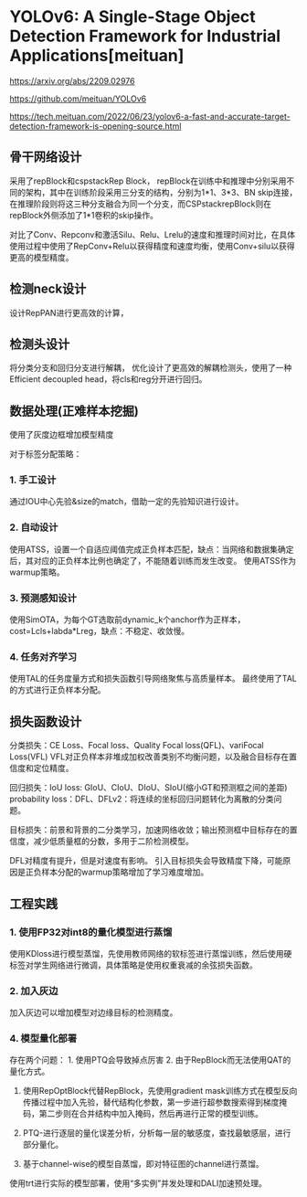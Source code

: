 # YOLOv6: A Single-Stage Object Detection Framework for Industrial Applications[meituan]

https://arxiv.org/abs/2209.02976

https://github.com/meituan/YOLOv6

https://tech.meituan.com/2022/06/23/yolov6-a-fast-and-accurate-target-detection-framework-is-opening-source.html


## 骨干网络设计

采用了repBlock和cspstackRep Block，
repBlock在训练中和推理中分别采用不同的架构，其中在训练阶段采用三分支的结构，分别为1\*1、3\*3、BN skip连接，在推理阶段则将这三种分支融合为同一个分支，而CSPstackrepBlock则在repBlock外侧添加了1\*1卷积的skip操作。

对比了Conv、Repconv和激活Silu、Relu、Lrelu的速度和推理时间对比，在具体使用过程中使用了RepConv+Relu以获得精度和速度均衡，使用Conv+silu以获得更高的模型精度。

## 检测neck设计


设计RepPAN进行更高效的计算，

## 检测头设计

将分类分支和回归分支进行解耦，
优化设计了更高效的解耦检测头，使用了一种Efficient decoupled head，将cls和reg分开进行回归。


## 数据处理(正难样本挖掘)

使用了灰度边框增加模型精度

对于标签分配策略：

### 1. 手工设计

通过IOU中心先验&size的match，借助一定的先验知识进行设计。

### 2. 自动设计

使用ATSS，设置一个自适应阈值完成正负样本匹配，缺点：当网络和数据集确定后，其对应的正负样本比例也确定了，不能随着训练而发生改变。
使用ATSS作为warmup策略。

### 3. 预测感知设计

使用SimOTA，为每个GT选取前dynamic_k个anchor作为正样本，cost=Lcls+labda*Lreg，缺点：不稳定、收敛慢。

### 4. 任务对齐学习

使用TAL的任务度量方式和损失函数引导网络聚焦与高质量样本。
最终使用了TAL的方式进行正负样本分配。


## 损失函数设计

分类损失：CE Loss、Focal loss、Quality Focal loss(QFL)、variFocal Loss(VFL)
VFL对正负样本非堆成加权改善类别不均衡问题，以及融合目标存在置信度和定位精度。

回归损失：IoU loss: GIoU、CIoU、DIoU、SIoU(缩小GT和预测框之间的差距)
probability loss：DFL、DFLv2：将连续的坐标回归问题转化为离散的分类问题。

目标损失：前景和背景的二分类学习，加速网络收敛；输出预测框中目标存在的置信度，减少低质量框的分数，多用于二阶检测模型。

DFL对精度有提升，但是对速度有影响。
引入目标损失会导致精度下降，可能原因是正负样本分配的warmup策略增加了学习难度增加。



## 工程实践
### 1. 使用FP32对int8的量化模型进行蒸馏
使用KDloss进行模型蒸馏，先使用教师网络的软标签进行蒸馏训练，然后使用硬标签对学生网络进行微调，具体策略是使用权重衰减的余弦损失函数。

### 2. 加入灰边

加入灰边可以增加模型对边缘目标的检测精度。




### 4. 模型量化部署

存在两个问题： 1. 使用PTQ会导致掉点厉害 2. 由于RepBlock而无法使用QAT的量化方式。

1. 使用RepOptBlock代替RepBlock，先使用gradient mask训练方式在模型反向传播过程中加入先验，替代结构化参数，第一步进行超参数搜索得到梯度掩码，第二步则在合并结构中加入掩码，然后再进行正常的模型训练。

2. PTQ-进行逐层的量化误差分析，分析每一层的敏感度，查找最敏感层，进行部分量化。

3. 基于channel-wise的模型自蒸馏，即对特征图的channel进行蒸馏。

使用trt进行实际的模型部署，使用“多实例”并发处理和DALI加速预处理。

